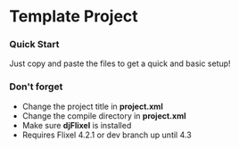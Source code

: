 Template Project
================

### Quick Start

Just copy and paste the files to get a quick and basic setup!

### Don't forget

- Change the project title in __project.xml__
- Change the compile directory in __project.xml__
- Make sure __djFlixel__ is installed
- Requires Flixel 4.2.1 or dev branch up until 4.3
